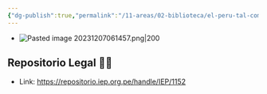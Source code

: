 ```yaml
---
{"dg-publish":true,"permalink":"/11-areas/02-biblioteca/el-peru-tal-como-es-retrato-del-peru-poco-despues-de-su-independencia/","noteIcon":""}
---
```


- ![Pasted image 20231207061457.png|200](/img/user/11%20%C3%81reas%20%E2%9A%99/02%20Biblioteca/%F0%9F%92%BE%20Adjuntos/Pasted%20image%2020231207061457.png)
## Repositorio Legal 🤸‍♂️
- Link: https://repositorio.iep.org.pe/handle/IEP/1152
